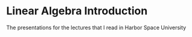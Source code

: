 # Linear Algebra Introduction

The presentations for the lectures that I read in Harbor Space University
